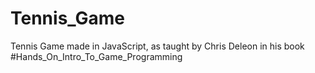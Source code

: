 # Tennis_Game

Tennis Game made in JavaScript, as taught by Chris Deleon in his book #Hands_On_Intro_To_Game_Programming
